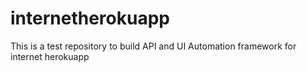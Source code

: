 # internetherokuapp
This is a test repository to build API and UI Automation framework for internet herokuapp
